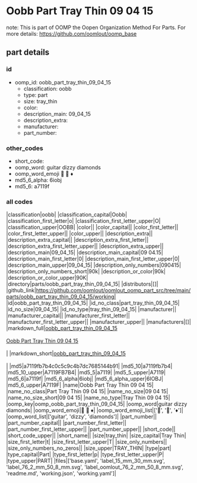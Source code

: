 # Oobb Part Tray Thin 09 04 15  

note: This is part of OOMP the Oopen Organization Method For Parts. For more details: https://github.com/oomlout/oomp_base

##  part details





### id
* oomp_id: oobb_part_tray_thin_09_04_15
  * classification: oobb
  * type: part
  * size: tray_thin
  * color: 
  * description_main: 09_04_15
  * description_extra: 
  * manufacturer: 
  * part_number: 

### other_codes
* short_code: 
* oomp_word: guitar dizzy diamonds
* oomp_word_emoji :guitar: :dizzy: :diamonds:
* md5_6_alpha: 6iobj
* md5_6: a7119f

### all codes 
|classification|oobb|
|classification_capital|Oobb|
|classification_first_letter|o|
|classification_first_letter_upper|O|
|classification_upper|OOBB|
|color||
|color_capital||
|color_first_letter||
|color_first_letter_upper||
|color_upper||
|description_extra||
|description_extra_capital||
|description_extra_first_letter||
|description_extra_first_letter_upper||
|description_extra_upper||
|description_main|09_04_15|
|description_main_capital|09 04.15|
|description_main_first_letter|0|
|description_main_first_letter_upper|0|
|description_main_upper|09_04_15|
|description_only_numbers|090415|
|description_only_numbers_short|90k|
|description_or_color|90k|
|description_or_color_upper|90K|
|directory|parts/oobb_part_tray_thin_09_04_15|
|distributors|[]|
|github_link|https://github.com/oomlout/oomlout_oomp_part_src/tree/main/parts/oobb_part_tray_thin_09_04_15/working|
|id|oobb_part_tray_thin_09_04_15|
|id_no_class|part_tray_thin_09_04_15|
|id_no_size|09_04_15|
|id_no_type|tray_thin_09_04_15|
|manufacturer||
|manufacturer_capital||
|manufacturer_first_letter||
|manufacturer_first_letter_upper||
|manufacturer_upper||
|manufacturers|[]|
|markdown_full|[oobb_part_tray_thin_09_04_15](https://github.com/oomlout/oomlout_oomp_part_src/tree/main/parts/oobb_part_tray_thin_09_04_15/working)<br>[](https://github.com/oomlout/oomlout_oomp_part_src/tree/main/parts/oobb_part_tray_thin_09_04_15/working)<br>[Oobb Part Tray Thin 09 04 15](https://github.com/oomlout/oomlout_oomp_part_src/tree/main/parts/oobb_part_tray_thin_09_04_15/working)<br><br>|
|markdown_short|[oobb_part_tray_thin_09_04_15](https://github.com/oomlout/oomlout_oomp_part_src/tree/main/parts/oobb_part_tray_thin_09_04_15/working)<br><br>|
|md5|a7119fb7b4c0c5c9c4b7dc7685144b91|
|md5_10|a7119fb7b4|
|md5_10_upper|A7119FB7B4|
|md5_5|a7119|
|md5_5_upper|A7119|
|md5_6|a7119f|
|md5_6_alpha|6iobj|
|md5_6_alpha_upper|6IOBJ|
|md5_6_upper|A7119F|
|name|Oobb Part Tray Thin 09 04 15|
|name_no_class|Part Tray Thin 09 04 15|
|name_no_size|09 04 15|
|name_no_size_short|09 04 15|
|name_no_type|Tray Thin 09 04 15|
|oomp_key|oomp_oobb_part_tray_thin_09_04_15|
|oomp_word|guitar dizzy diamonds|
|oomp_word_emoji|:guitar: :dizzy: :diamonds:|
|oomp_word_emoji_list|[':guitar:', ':dizzy:', ':diamonds:']|
|oomp_word_list|['guitar', 'dizzy', 'diamonds']|
|part_number||
|part_number_capital||
|part_number_first_letter||
|part_number_first_letter_upper||
|part_number_upper||
|short_code||
|short_code_upper||
|short_name||
|size|tray_thin|
|size_capital|Tray Thin|
|size_first_letter|t|
|size_first_letter_upper|T|
|size_only_numbers||
|size_only_numbers_no_zeros||
|size_upper|TRAY_THIN|
|type|part|
|type_capital|Part|
|type_first_letter|p|
|type_first_letter_upper|P|
|type_upper|PART|
|files|['base.yaml', 'label_15_mm_30_mm.svg', 'label_76_2_mm_50_8_mm.svg', 'label_oomlout_76_2_mm_50_8_mm.svg', 'readme.md', 'working.json', 'working.yaml']|
